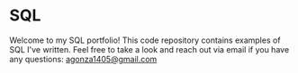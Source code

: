 # SQL
Welcome to my SQL portfolio! This code repository contains examples of SQL I've written. Feel free to take a look and reach out via email if you have any questions: agonza1405@gmail.com 
